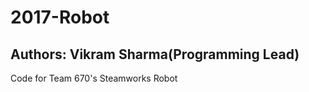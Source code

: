 # 2017-Robot
Authors: Vikram Sharma(Programming Lead)
------------------------------------------------------------------------------------------------
Code for Team 670's Steamworks Robot
